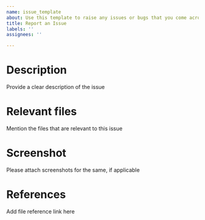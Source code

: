 ```yaml
---
name: issue_template
about: Use this template to raise any issues or bugs that you come across in the project
title: Report an Issue
labels: ''
assignees: ''

---
```


# Description
Provide a clear description of the issue

# Relevant files
Mention the files that are relevant to this issue

# Screenshot
Please attach screenshots for the same, if applicable

# References
Add file reference link here

